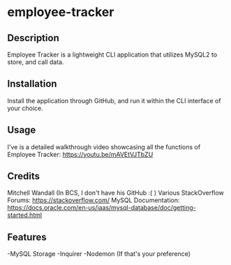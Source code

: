 # employee-tracker

## Description

Employee Tracker is a lightweight CLI application that utilizes MySQL2 to store, and call data.

## Installation

Install the application through GitHub, and run it within the CLI interface of your choice.

## Usage

I've is a detailed walkthrough video showcasing all the functions of Employee Tracker: https://youtu.be/mAVEtVJTbZU

## Credits
Mitchell Wandall (In BCS, I don't have his GitHub :( )
Various StackOverflow Forums: https://stackoverflow.com/
MySQL Documentation: https://docs.oracle.com/en-us/iaas/mysql-database/doc/getting-started.html

## Features

-MySQL Storage
-Inquirer
-Nodemon (If that's your preference)